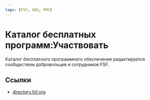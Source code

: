 ```yaml
---
tags: [FSF, GNU, RMS]
---
```

# Каталог бесплатных программ:Участвовать

Каталог бесплатного программного обеспечения редактируется сообществом добровольцев и сотрудников FSF.

## Ссылки

- [directory.fsf.org](https://directory.fsf.org/wiki/Free_Software_Directory:Participate)